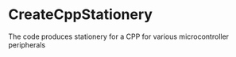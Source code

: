 # CreateCppStationery 
The code produces stationery for a CPP for various microcontroller peripherals